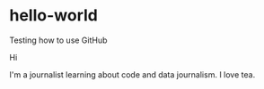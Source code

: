 # hello-world
Testing how to use GitHub


Hi

I'm a journalist learning about code and data journalism.
I love tea.

